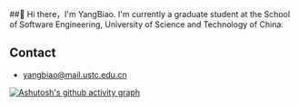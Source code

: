
##👋 Hi there，I'm YangBiao.
I'm currently a  graduate student at the School of Software Engineering, University of Science and Technology of China.



## Contact
- yangbiao@mail.ustc.edu.cn


[![Ashutosh's github activity graph](https://github-readme-activity-graph.vercel.app/graph?username=jackson-119&theme=tokyo-night)](https://github.com/ashutosh00710/github-readme-activity-graph)
